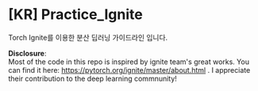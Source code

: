 # [KR] Practice_Ignite

Torch Ignite를 이용한 분산 딥러닝 가이드라인 입니다.


**Disclosure**:   
Most of the code in this repo is inspired by ignite team's great works. You can find it here: https://pytorch.org/ignite/master/about.html . I appreciate their contribution to the deep learning commnunity!
